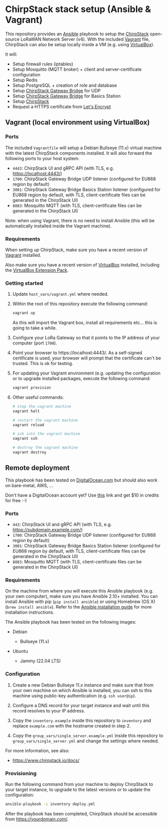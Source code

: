 # ChirpStack stack setup (Ansible & Vagrant)

This repository provides an [Ansible](https://www.ansible.com) playbook to
setup the [ChirpStack](https://www.chirpstack.io/) open-source LoRaWAN Network Server (v4).
With the included [Vagrant](https://www.vagrant.com) file, ChirpStack can also be setup
locally inside a VM (e.g. using [VirtualBox](https://www.virtualbox.org)).

It will:

* Setup firewall rules (iptables)
* Setup Mosquitto (MQTT broker) + client and server-certificate configuration
* Setup Redis
* Setup PostgreSQL + creation of role and database
* Setup [ChirpStack Gateway Bridge](https://www.chirpstack.io/docs/chirpstack-gateway-bridge/) for UDP
* Setup [ChirpStack Gateway Bridge](https://www.chirpstack.io/docs/chirpstack-gateway-bridge/) for Basics Station
* Setup [ChirpStack](https://www.chirpstack.io/docs/chirpstack/)
* Request a HTTPS certificate from [Let's Encrypt](https://letsencrypt.org)

## Vagrant (local environment using VirtualBox)

### Ports

The included `Vagrantfile` will setup a Debian Bullseye (11.x) virtual
machine with the latest ChirpStack components installed. It will also forward
the following ports to your host system:

* `4443`: ChirpStack UI and gRPC API (with TLS, e.g. [https://localhost:4443/](https://localhost:4443))
* `1700`: ChirpStack Gateway Bridge UDP listener (configured for EU868 region by default)
* `3001`: ChirpStack Gateway Bridge Basics Station listener (configured for EU868 region by default, with TLS, client-certificate files can be generated in the ChirpStack UI)
* `8883`: Mosquitto MQTT (with TLS, client-certificate files can be generated in the ChirpStack UI)

Note: when using Vagrant, there is no need to install Ansible (this will be
automatically installed inside the Vagrant machine).

### Requirements

When setting up ChirpStack, make sure you have a recent
version of [Vagrant](https://www.vagrantup.com) installed.

Also make sure you have a recent version of [VirtualBox](https://www.virtualbox.org)
installed, including the [VirtualBox Extension Pack](https://www.virtualbox.org/wiki/Downloads).

### Getting started

1. Update `host_vars/vagrant.yml` where needed.

2. Within the root of this repository execute the following command:
    
    ```bash
    vagrant up
    ```

    As this will import the Vagrant box, install all requirements etc... this
    is going to take a while.

3. Configure your LoRa Gateway so that it points to the IP address of your
   computer (port `1700`).

4. Point your browser to https://localhost:4443/. As a self-signed certificate
   is used, your browser will prompt that the certificate can't be trusted.
   This is ok for testing.

5. For updating your Vagrant environment (e.g. updating the configuration or
   to upgrade installed packages, execute the following command:

    ```bash
    vagrant provision
    ```

6. Other useful commands:

   ```bash
   # stop the vagrant machine
   vagrant halt 

   # restart the vagrant machine
   vagrant reload

   # ssh into the vagrant machine
   vagrant ssh

   # destroy the vagrant machine
   vagrant destroy
   ```

## Remote deployment

This playbook has been tested on 
[DigitalOcean.com](https://m.do.co/c/6cd86e9f1cb8) but should also work on
bare-metal, AWS, ...

Don't have a DigitalOcean account yet? Use
[this](https://m.do.co/c/6cd86e9f1cb8) link and get $10 in credits for free :-)

### Ports

* `443`: ChirpStack UI and gRPC API (with TLS, e.g. https://subdomain.example.com/)
* `1700`: ChirpStack Gateway Bridge UDP listener (configured for EU868 region by default)
* `3001`: ChirpStack Gateway Bridge Basics Station listener (configured for EU868 region by default, with TLS, client-certificate files can be generated in the ChirpStack UI)
* `8883`: Mosquitto MQTT (with TLS, client-certificate files can be generated in the ChirpStack UI)

### Requirements

On the machine from where you will execute this Ansible playbook (e.g. your own
computer), make sure you have Ansible 2.10+ installed. You can install Ansible with
pip (`pip install ansible`) or using Homebrew (OS X) (`brew install ansible`).
Refer to the [Ansible installation guide](http://docs.ansible.com/ansible/latest/installation_guide/intro_installation.html)
for more installation instructions.

The Ansible playbook has been tested on the following images:

* Debian
    * Bullseye (11.x)

* Ubuntu
    * Jammy (22.04 LTS)

### Configuration

1. Create a new Debian Bullseye 11.x instance and make sure that from your own machine
   on which Ansible is installed, you can ssh to this machine using public-key
   authentication (e.g. `ssh user@ip`).

2. Configure a DNS record for your target instance and wait until this record
   resolves to your IP address.

3. Copy the `inventory.example` inside this repository to `inventory` and
   replace `example.com` with the hostname created in step 2.

4. Copy the `group_vars/single_server.example.yml` inside this repository to
   `group_vars/single_server.yml` and change the settings where needed.

For more information, see also:

* https://www.chirpstack.io/docs/

### Provisioning

Run the following command from your machine to deploy ChirpStack to your
target instance, to upgrade to the latest versions or to update the
configuration:

```bash
ansible-playbook -i inventory deploy.yml
```

After the playbook has been completed, ChirpStack should be accessible from
https://yourdomain.com/.
